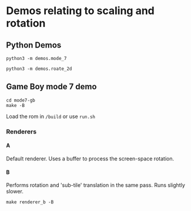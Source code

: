 # Demos relating to scaling and rotation

## Python Demos

`python3 -m demos.mode_7`

`python3 -m demos.roate_2d`

## Game Boy mode 7 demo

```
cd mode7-gb
make -B
```

Load the rom in `/build` or use `run.sh`

### Renderers

#### A

Default renderer. Uses a buffer to process the screen-space rotation.

#### B

Performs rotation and 'sub-tile' translation in the same pass. Runs slightly slower.

`make renderer_b -B`

